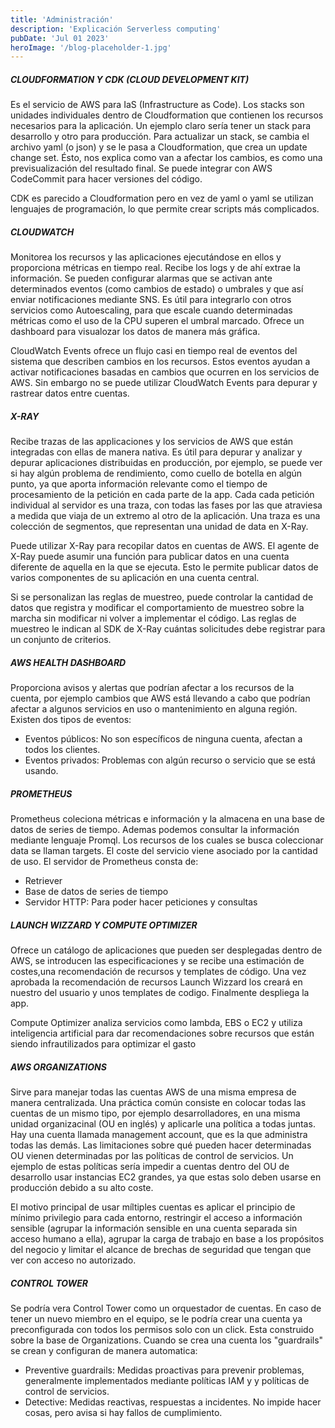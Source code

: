 ```yaml
---
title: 'Administración'
description: 'Explicación Serverless computing'
pubDate: 'Jul 01 2023'
heroImage: '/blog-placeholder-1.jpg'
---
```


##### CLOUDFORMATION Y CDK (CLOUD DEVELOPMENT KIT)
Es el servicio de AWS para IaS (Infrastructure as Code). Los stacks son unidades individuales dentro de Cloudformation que contienen los recursos necesarios para la aplicación. Un ejemplo claro sería tener un stack para desarrollo y otro para producción. Para actualizar un stack, se cambia el archivo yaml (o json) y se le pasa a Cloudformation, que crea un update change set. Ésto, nos explica como van a afectar los cambios, es como una previsualización del resultado final. Se puede integrar con AWS CodeCommit para hacer versiones del código.

CDK es parecido a Cloudformation pero en vez de yaml o yaml se utilizan lenguajes de programación, lo que permite crear scripts más complicados. 

##### CLOUDWATCH
Monitorea los recursos y las aplicaciones ejecutándose en ellos y proporciona métricas en tiempo real. Recibe los logs y de ahí extrae la información. Se pueden configurar alarmas que se activan ante determinados eventos (como cambios de estado) o umbrales y que así enviar notificaciones mediante SNS. Es útil para integrarlo con otros servicios como Autoescaling, para que escale cuando determinadas métricas como el uso de la CPU superen el umbral marcado. Ofrece un dashboard para visualozar los datos de manera más gráfica.

CloudWatch Events ofrece un flujo casi en tiempo real de eventos del sistema que describen cambios en los recursos. Estos eventos ayudan a activar notificaciones basadas en cambios que ocurren en los servicios de AWS. Sin embargo no se puede utilizar CloudWatch Events para depurar y rastrear datos entre cuentas.


##### X-RAY
Recibe trazas de las applicaciones y los servicios de AWS que están integradas con ellas de manera nativa. Es útil para depurar y analizar y depurar aplicaciones distribuidas en producción, por ejemplo, se puede ver si hay algún problema de rendimiento, como cuello de botella en algún punto, ya que aporta información relevante como el tiempo de procesamiento de la petición en cada parte de la app. Cada cada petición individual al servidor es una traza, con todas las fases por las que atraviesa a medida que viaja de un extremo al otro de la aplicación. Una traza es una colección de segmentos, que representan una unidad de data en X-Ray.

Puede utilizar X-Ray para recopilar datos en cuentas de AWS. El agente de X-Ray puede asumir una función para publicar datos en una cuenta diferente de aquella en la que se ejecuta. Esto le permite publicar datos de varios componentes de su aplicación en una cuenta central.

Si se personalizan las reglas de muestreo, puede controlar la cantidad de datos que registra y modificar el comportamiento de muestreo sobre la marcha sin modificar ni volver a implementar el código. Las reglas de muestreo le indican al SDK de X-Ray cuántas solicitudes debe registrar para un conjunto de criterios.

##### AWS HEALTH DASHBOARD
Proporciona avisos y alertas que podrían afectar a los recursos de la cuenta, por ejemplo cambios que AWS está llevando a cabo que podrían afectar a algunos servicios en uso o mantenimiento en alguna región. Existen dos tipos de eventos:
- Eventos públicos: No son específicos de ninguna cuenta, afectan a todos los clientes.
- Eventos privados: Problemas con algún recurso o servicio que se está usando.

##### PROMETHEUS
Prometheus coleciona métricas e información y la almacena en una base de datos de series de tiempo. Ademas podemos consultar la información mediante lenguaje Promql. Los recursos de los cuales se busca coleccionar data se llaman targets. El coste del servicio viene asociado por la cantidad de uso. El servidor de Prometheus consta de:
- Retriever
- Base de datos de series de tiempo
- Servidor HTTP: Para poder hacer peticiones y consultas

##### LAUNCH WIZZARD Y COMPUTE OPTIMIZER
Ofrece un catálogo de aplicaciones que pueden ser desplegadas dentro de AWS, se introducen las especificaciones y se recibe una estimación de costes,una recomendación de recursos y templates de código. Una vez aprobada la recomendación de recursos Launch Wizzard los creará en nuestro del usuario y unos templates de codigo. Finalmente despliega la app.

Compute Optimizer analiza servicios como lambda, EBS o EC2 y utiliza inteligencia artificial para dar recomendaciones sobre recursos que están siendo infrautilizados para optimizar el gasto

##### AWS ORGANIZATIONS
Sirve para manejar todas las cuentas AWS de una misma empresa de manera centralizada. Una práctica común consiste en colocar todas las cuentas de un mismo tipo, por ejemplo desarrolladores, en una misma unidad organizacinal (OU en inglés) y aplicarle una política a todas juntas. Hay una cuenta llamada management account, que es la que administra todas las demás. Las limitaciones sobre qué pueden hacer determinadas OU vienen determinadas por las políticas de control de servicios. Un ejemplo de estas políticas sería impedir a cuentas dentro del OU de desarrollo usar instancias EC2 grandes, ya que estas solo deben usarse en producción debido a su alto coste.

El motivo principal de usar míltiples cuentas es aplicar el principio de mínimo privilegio para cada entorno, restringir el acceso a información sensible (agrupar la información sensible en una cuenta separada sin acceso humano a ella), agrupar la carga de trabajo en base a los propósitos del negocio y limitar el alcance de brechas de seguridad que tengan que ver con acceso no autorizado.




##### CONTROL TOWER
Se podría vera Control Tower como un orquestador de cuentas. En caso de tener un nuevo miembro en el equipo, se le podría crear una cuenta ya preconfigurada con todos los permisos solo con un click. Esta construido sobre la base de Organizations. Cuando se crea una cuenta los "guardrails" se crean y configuran de manera automatica:
- Preventive guardrails: Medidas proactivas para prevenir problemas, generalmente implementados mediante políticas IAM y y políticas de control de servicios.
- Detective: Medidas reactivas, respuestas a incidentes. No impide hacer cosas, pero avisa si hay fallos de cumplimiento.